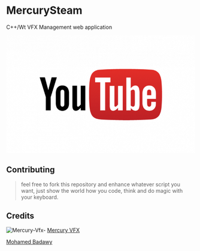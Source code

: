 # MercurySteam

C++/Wt VFX Management web application

[![Watch the video](youtube-png.png)](https://www.youtube.com/watch?v=zhvyPsvHZVI)

## Contributing
> feel free to fork this repository and enhance whatever script you want, just show the world how you code, think and do magic with your keyboard.

## Credits
![Mercury-Vfx-](https://s3-eu-west-1.amazonaws.com/wuzzuf/files/company_logo/Mercury-Vfx-Egypt-14101-1599563545.jpg)
[Mercury VFX](https://www.mercuryvfx.com/)

[Mohamed Badawy](https://www.linkedin.com/in/mohamed-badawy-3723b725/)
